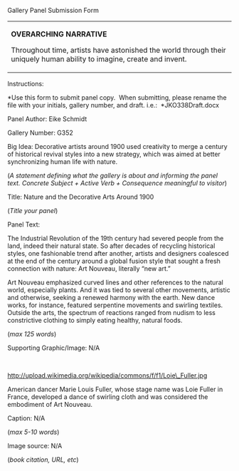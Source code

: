 Gallery Panel Submission Form

<table>
<colgroup>
<col width="100%" />
</colgroup>
<tbody>
<tr class="odd">
<td align="left"><p><strong>OVERARCHING NARRATIVE</strong></p>
<p>Throughout time, artists have astonished the world through their uniquely human ability to imagine, create and invent.</p></td>
</tr>
</tbody>
</table>

Instructions:<span class="Apple-converted-space"> </span>

*Use this form to submit panel copy.<span class="Apple-converted-space">  </span>When submitting, please rename the file with your initials, gallery number, and draft. i.e.:<span class="Apple-converted-space">  </span>*JKO338Draft.docx

Panel Author: Eike Schmidt

Gallery Number: G352

Big Idea: Decorative artists around 1900 used creativity to merge a century of historical revival styles into a new strategy, which was aimed at better synchronizing human life with nature.

(*A statement defining what the gallery is about and informing the panel text. Concrete Subject + Active Verb + Consequence meaningful to visitor*)

Title: Nature and the Decorative Arts Around 1900<span class="Apple-converted-space"> </span>

(*Title your panel*)

Panel Text:<span class="Apple-converted-space"> </span>

The Industrial Revolution of the 19th century had severed people from the land, indeed their natural state. So after decades of recycling historical styles, one fashionable trend after another, artists and designers coalesced at the end of the century around a global fusion style that sought a fresh connection with nature: Art Nouveau, literally “new art.”

Art Nouveau emphasized curved lines and other references to the natural world, especially plants. And it was tied to several other movements, artistic and otherwise, seeking a renewed harmony with the earth. New dance works, for instance, featured serpentine movements and swirling textiles. Outside the arts, the spectrum of reactions ranged from nudism to less constrictive clothing to simply eating healthy, natural foods.

(*max 125 words*)

Supporting Graphic/Image: N/A

<span class="Apple-converted-space"> </span>

http://upload.wikimedia.org/wikipedia/commons/f/f1/Loie\_Fuller.jpg<span class="Apple-converted-space"> </span>

American dancer Marie Louis Fuller, whose stage name was Loie Fuller in France, developed a dance of swirling cloth and was considered the embodiment of Art Nouveau.<span class="Apple-converted-space"> </span>

Caption: N/A

(*max 5-10 words*)

Image source: N/A

(*book citation, URL, etc*)
